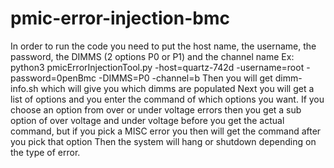# pmic-error-injection-bmc

In order to run the code you need to put the host name, the username, the password, the DIMMS (2 options P0 or P1) and the channel name
Ex: python3 pmicErrorInjectionTool.py -host=quartz-742d -username=root -password=0penBmc -DIMMS=P0  -channel=b
Then you will get dimm-info.sh which will give you which dimms are populated
Next you will get a list of options and you enter the command of which options you want.
If you choose an option from over or under voltage errors then you get a sub option of over voltage and under voltage before you get the actual command, but if you pick a MISC error you then will get the command after you pick that option 
Then the system will hang or shutdown depending on the type of error.

